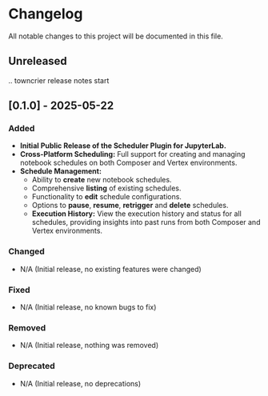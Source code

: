 # Changelog

<!-- <START NEW CHANGELOG ENTRY> -->

All notable changes to this project will be documented in this file.

## Unreleased

.. towncrier release notes start

## [0.1.0] - 2025-05-22

### Added

- **Initial Public Release of the Scheduler Plugin for JupyterLab.**
- **Cross-Platform Scheduling:** Full support for creating and managing notebook schedules on both Composer and Vertex environments.
- **Schedule Management:**
  - Ability to **create** new notebook schedules.
  - Comprehensive **listing** of existing schedules.
  - Functionality to **edit** schedule configurations.
  - Options to **pause**, **resume**, **retrigger** and **delete** schedules.
  - **Execution History:** View the execution history and status for all schedules, providing insights into past runs from both Composer and Vertex environments.

### Changed

- N/A (Initial release, no existing features were changed)

### Fixed

- N/A (Initial release, no known bugs to fix)

### Removed

- N/A (Initial release, nothing was removed)

### Deprecated

- N/A (Initial release, no deprecations)

<!-- <END NEW CHANGELOG ENTRY> -->
